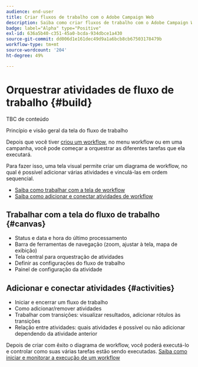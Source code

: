 ```yaml
---
audience: end-user
title: Criar fluxos de trabalho com o Adobe Campaign Web
description: Saiba como criar fluxos de trabalho com o Adobe Campaign Web
badge: label="Alpha" type="Positive"
exl-id: 636a5b40-c351-45a0-bcda-934dbce1a430
source-git-commit: dd006d1e161dec49d9a1a6bcb8cb67503178479b
workflow-type: tm+mt
source-wordcount: '204'
ht-degree: 49%

---
```


# Orquestrar atividades de fluxo de trabalho {#build}

TBC de conteúdo

Princípio e visão geral da tela do fluxo de trabalho


Depois que você tiver [criou um workflow](create-workflow.md), no menu workflow ou em uma campanha, você pode começar a orquestrar as diferentes tarefas que ela executará.

Para fazer isso, uma tela visual permite criar um diagrama de workflow, no qual é possível adicionar várias atividades e vinculá-las em ordem sequencial.

* [Saiba como trabalhar com a tela de workflow](#canvas)
* [Saiba como adicionar e conectar atividades de workflow](#activities)

## Trabalhar com a tela do fluxo de trabalho {#canvas}

* Status e data e hora do último processamento
* Barra de ferramentas de navegação (zoom, ajustar à tela, mapa de exibição)
* Tela central para orquestração de atividades
* Definir as configurações do fluxo de trabalho
* Painel de configuração da atividade

## Adicionar e conectar atividades {#activities}

* Iniciar e encerrar um fluxo de trabalho
* Como adicionar/remover atividades
* Trabalhar com transições: visualizar resultados, adicionar rótulos às transições
* Relação entre atividades: quais atividades é possível ou não adicionar dependendo da atividade anterior

Depois de criar com êxito o diagrama de workflow, você poderá executá-lo e controlar como suas várias tarefas estão sendo executadas. [Saiba como iniciar e monitorar a execução de um workflow](start-monitor-workflows.md)